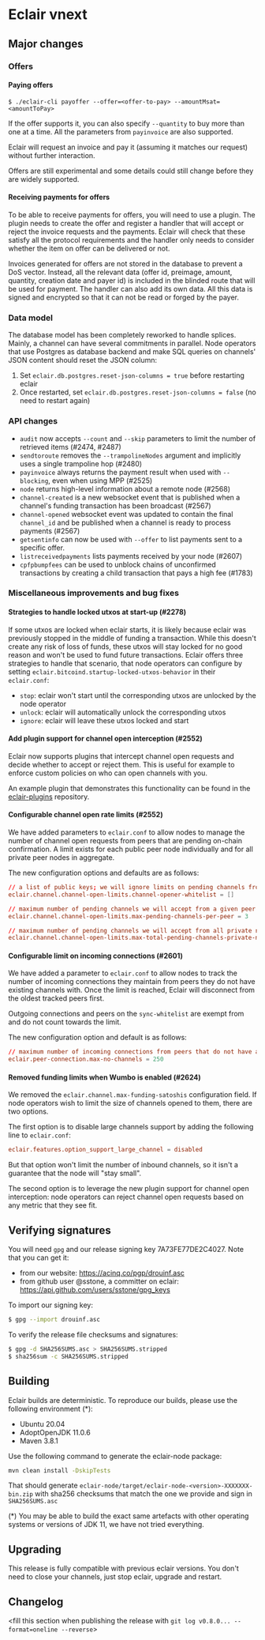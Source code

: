 # Eclair vnext

<insert here a high-level description of the release>

## Major changes

### Offers

#### Paying offers

```shell
$ ./eclair-cli payoffer --offer=<offer-to-pay> --amountMsat=<amountToPay>
```

If the offer supports it, you can also specify `--quantity` to buy more than one at a time.
All the parameters from `payinvoice` are also supported.

Eclair will request an invoice and pay it (assuming it matches our request) without further interaction.

Offers are still experimental and some details could still change before they are widely supported.

#### Receiving payments for offers

To be able to receive payments for offers, you will need to use a plugin.
The plugin needs to create the offer and register a handler that will accept or reject the invoice requests and the payments.
Eclair will check that these satisfy all the protocol requirements and the handler only needs to consider whether the item on offer can be delivered or not.

Invoices generated for offers are not stored in the database to prevent a DoS vector.
Instead, all the relevant data (offer id, preimage, amount, quantity, creation date and payer id) is included in the blinded route that will be used for payment.
The handler can also add its own data.
All this data is signed and encrypted so that it can not be read or forged by the payer.

### Data model

The database model has been completely reworked to handle splices. Mainly, a channel can have several commitments in parallel.
Node operators that use Postgres as database backend and make SQL queries on channels' JSON content should reset the JSON column:

1. Set `eclair.db.postgres.reset-json-columns = true` before restarting eclair
2. Once restarted, set `eclair.db.postgres.reset-json-columns = false` (no need to restart again)

### API changes

- `audit` now accepts `--count` and `--skip` parameters to limit the number of retrieved items (#2474, #2487)
- `sendtoroute` removes the `--trampolineNodes` argument and implicitly uses a single trampoline hop (#2480)
- `payinvoice` always returns the payment result when used with `--blocking`, even when using MPP (#2525)
- `node` returns high-level information about a remote node (#2568)
- `channel-created` is a new websocket event that is published when a channel's funding transaction has been broadcast (#2567)
- `channel-opened` websocket event was updated to contain the final `channel_id` and be published when a channel is ready to process payments (#2567)
- `getsentinfo` can now be used with `--offer` to list payments sent to a specific offer.
- `listreceivedpayments` lists payments received by your node (#2607)
- `cpfpbumpfees` can be used to unblock chains of unconfirmed transactions by creating a child transaction that pays a high fee (#1783)

### Miscellaneous improvements and bug fixes

#### Strategies to handle locked utxos at start-up (#2278)

If some utxos are locked when eclair starts, it is likely because eclair was previously stopped in the middle of funding a transaction.
While this doesn't create any risk of loss of funds, these utxos will stay locked for no good reason and won't be used to fund future transactions.
Eclair offers three strategies to handle that scenario, that node operators can configure by setting `eclair.bitcoind.startup-locked-utxos-behavior` in their `eclair.conf`:

- `stop`: eclair won't start until the corresponding utxos are unlocked by the node operator
- `unlock`: eclair will automatically unlock the corresponding utxos
- `ignore`: eclair will leave these utxos locked and start

#### Add plugin support for channel open interception (#2552)

Eclair now supports plugins that intercept channel open requests and decide whether to accept or reject them. This is useful for example to enforce custom policies on who can open channels with you.

An example plugin that demonstrates this functionality can be found in the [eclair-plugins](https://github.com/ACINQ/eclair-plugins) repository.

#### Configurable channel open rate limits (#2552)

We have added parameters to `eclair.conf` to allow nodes to manage the number of channel open requests from peers that are pending on-chain confirmation. A limit exists for each public peer node individually and for all private peer nodes in aggregate.

The new configuration options and defaults are as follows:

```conf
// a list of public keys; we will ignore limits on pending channels from these peers
eclair.channel.channel-open-limits.channel-opener-whitelist = [] 

// maximum number of pending channels we will accept from a given peer
eclair.channel.channel-open-limits.max-pending-channels-per-peer = 3 

// maximum number of pending channels we will accept from all private nodes
eclair.channel.channel-open-limits.max-total-pending-channels-private-nodes = 99 
```

#### Configurable limit on incoming connections (#2601)

We have added a parameter to `eclair.conf` to allow nodes to track the number of incoming connections they maintain from peers they do not have existing channels with. Once the limit is reached, Eclair will disconnect from the oldest tracked peers first.

Outgoing connections and peers on the `sync-whitelist` are exempt from and do not count towards the limit.

The new configuration option and default is as follows:

```conf
// maximum number of incoming connections from peers that do not have any channels with us
eclair.peer-connection.max-no-channels = 250 
```

#### Removed funding limits when Wumbo is enabled (#2624)

We removed the `eclair.channel.max-funding-satoshis` configuration field.
If node operators wish to limit the size of channels opened to them, there are two options.

The first option is to disable large channels support by adding the following line to `eclair.conf`:

```conf
eclair.features.option_support_large_channel = disabled
```

But that option won't limit the number of inbound channels, so it isn't a guarantee that the node will "stay small".

The second option is to leverage the new plugin support for channel open interception: node operators can reject channel open requests based on any metric that they see fit.

## Verifying signatures

You will need `gpg` and our release signing key 7A73FE77DE2C4027. Note that you can get it:

- from our website: https://acinq.co/pgp/drouinf.asc
- from github user @sstone, a committer on eclair: https://api.github.com/users/sstone/gpg_keys

To import our signing key:

```sh
$ gpg --import drouinf.asc
```

To verify the release file checksums and signatures:

```sh
$ gpg -d SHA256SUMS.asc > SHA256SUMS.stripped
$ sha256sum -c SHA256SUMS.stripped
```

## Building

Eclair builds are deterministic. To reproduce our builds, please use the following environment (*):

- Ubuntu 20.04
- AdoptOpenJDK 11.0.6
- Maven 3.8.1

Use the following command to generate the eclair-node package:

```sh
mvn clean install -DskipTests
```

That should generate `eclair-node/target/eclair-node-<version>-XXXXXXX-bin.zip` with sha256 checksums that match the one we provide and sign in `SHA256SUMS.asc`

(*) You may be able to build the exact same artefacts with other operating systems or versions of JDK 11, we have not tried everything.

## Upgrading

This release is fully compatible with previous eclair versions. You don't need to close your channels, just stop eclair, upgrade and restart.

## Changelog

<fill this section when publishing the release with `git log v0.8.0... --format=oneline --reverse`>

